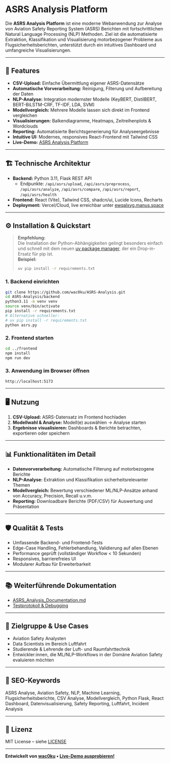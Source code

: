 # ASRS Analysis Platform

Die **ASRS Analysis Platform** ist eine moderne Webanwendung zur Analyse von Aviation Safety Reporting System (ASRS) Berichten mit fortschrittlichen Natural Language Processing (NLP) Methoden. Ziel ist die automatisierte Extraktion, Klassifikation und Visualisierung motorbezogener Probleme aus Flugsicherheitsberichten, unterstützt durch ein intuitives Dashboard und umfangreiche Visualisierungen.

---

## 🚀 Features

- **CSV-Upload:** Einfache Übermittlung eigener ASRS-Datensätze
- **Automatische Vorverarbeitung:** Reinigung, Filterung und Aufbereitung der Daten
- **NLP-Analyse:** Integration modernster Modelle (KeyBERT, DistilBERT, BERT-BiLSTM-CRF, TF-IDF, LDA, SVM)
- **Modellvergleich:** Mehrere Modelle lassen sich direkt im Frontend vergleichen
- **Visualisierungen:** Balkendiagramme, Heatmaps, Zeitreihenplots & Wordclouds
- **Reporting:** Automatisierte Berichtsgenerierung für Analyseergebnisse
- **Intuitive UI:** Modernes, responsives React-Frontend mit Tailwind CSS
- **Live-Demo:** [ASRS Analysis Platform](https://ewqalxyg.manus.space)

---

## 🏗️ Technische Architektur

- **Backend:** Python 3.11, Flask REST API  
  - Endpunkte: `/api/asrs/upload`, `/api/asrs/preprocess`, `/api/asrs/analyze`, `/api/asrs/compare`, `/api/asrs/report`, `/api/asrs/health`
- **Frontend:** React (Vite), Tailwind CSS, shadcn/ui, Lucide Icons, Recharts
- **Deployment:** Vercel/Cloud, live erreichbar unter [ewqalxyg.manus.space](https://ewqalxyg.manus.space)

---

## ⚙️ Installation & Quickstart

> **Empfehlung:**  
> Die Installation der Python-Abhängigkeiten gelingt besonders einfach und schnell mit dem neuen [uv package manager](https://github.com/astral-sh/uv), der ein Drop-in-Ersatz für pip ist.  
> **Beispiel:**  
> ```bash
> uv pip install -r requirements.txt
> ```

### 1. Backend einrichten

```bash
git clone https://github.com/wac0ku/ASRS-Analysis.git
cd ASRS-Analysis/backend
python3.11 -m venv venv
source venv/bin/activate
pip install -r requirements.txt
# Alternative schneller:
# uv pip install -r requirements.txt
python asrs.py
```

### 2. Frontend starten

```bash
cd ../frontend
npm install
npm run dev
```

### 3. Anwendung im Browser öffnen

`http://localhost:5173`

---

## 🖥️ Nutzung

1. **CSV-Upload:** ASRS-Datensatz im Frontend hochladen
2. **Modellwahl & Analyse:** Modell(e) auswählen → Analyse starten
3. **Ergebnisse visualisieren:** Dashboards & Berichte betrachten, exportieren oder speichern

---

## 📊 Funktionalitäten im Detail

- **Datenvorverarbeitung:** Automatische Filterung auf motorbezogene Berichte
- **NLP-Analyse:** Extraktion und Klassifikation sicherheitsrelevanter Themen
- **Modellvergleich:** Bewertung verschiedener ML/NLP-Ansätze anhand von Accuracy, Precision, Recall u.v.m.
- **Reporting:** Downloadbare Berichte (PDF/CSV) für Auswertung und Präsentation

---

## 🛡️ Qualität & Tests

- Umfassende Backend- und Frontend-Tests
- Edge-Case Handling, Fehlerbehandlung, Validierung auf allen Ebenen
- Performance geprüft (vollständiger Workflow < 10 Sekunden)
- Responsives, barrierefreies UI
- Modularer Aufbau für Erweiterbarkeit

---

## 📚 Weiterführende Dokumentation

- [ASRS_Analysis_Documentation.md](./ASRS_Analysis_Documentation.md)
- [Testprotokoll & Debugging](./test_protocol.md)

---

## 🎯 Zielgruppe & Use Cases

- Aviation Safety Analysten
- Data Scientists im Bereich Luftfahrt
- Studierende & Lehrende der Luft- und Raumfahrttechnik
- Entwickler:innen, die ML/NLP-Workflows in der Domäne Aviation Safety evaluieren möchten

---

## 🔑 SEO-Keywords

ASRS Analyse, Aviation Safety, NLP, Machine Learning, Flugsicherheitsberichte, CSV Analyse, Modellvergleich, Python Flask, React Dashboard, Datenvisualisierung, Safety Reporting, Luftfahrt, Incident Analysis

---

## 📝 Lizenz

MIT License – siehe [LICENSE](./LICENSE)

---

**Entwickelt von [wac0ku](https://github.com/wac0ku) • [Live-Demo ausprobieren!](https://ewqalxyg.manus.space)**
